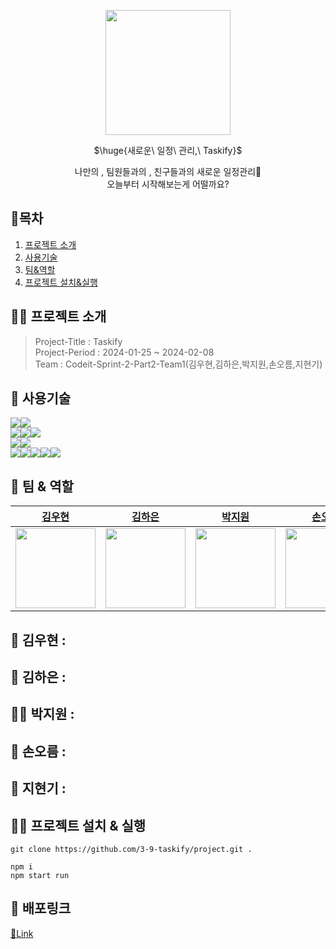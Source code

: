 <p align="center"><img width="200" heigth="280" src="https://github.com/3-9-taskify/project/assets/124851297/dd62c94f-7d9e-4427-a428-847ccdaa931b"></p> 

<p align="center">$\huge{새로운\ 일정\ 관리,\ Taskify}$</p>
<p align="center" color="#ccc">나만의 , 팀원들과의 , 친구들과의 새로운 일정관리📃<br/>오늘부터 시작해보는게 어떨까요?</p> 

## 📘목차

1. [프로젝트 소개](#프로젝트-소개)
2. [사용기술](#사용기술)
3. [팀&역할](#팀--역할)
4. [프로젝트 설치&실행](#프로젝트-설치--실행)

## 🧑‍💻 프로젝트 소개
> Project-Title : Taskify   
> Project-Period : 2024-01-25 ~ 2024-02-08    
> Team : Codeit-Sprint-2-Part2-Team1(김우현,김하은,박지원,손오름,지현기)   

## 🔎 사용기술  
<img src="https://img.shields.io/badge/React-61DAFB?style=for-the-badge&logo=react&logoColor=white"><img src="https://img.shields.io/badge/Next.js-000000?style=for-the-badge&logo=next.js&logoColor=white">   
<img src="https://img.shields.io/badge/Sass-CC6699?style=for-the-badge&logo=sass&logoColor=white"><img src="https://img.shields.io/badge/CSS Modules-000000?style=for-the-badge&logo=cssmodules&logoColor=white"><img src="https://img.shields.io/badge/classnames-1572b6?style=for-the-badge&logo=css3&logoColor=white">   
<img src="https://img.shields.io/badge/Axios-5A29E4?style=for-the-badge&logo=axios&logoColor=white"><img src="https://img.shields.io/badge/React Query-FF4154?style=for-the-badge&logo=reactquery&logoColor=white">   
<img src="https://img.shields.io/badge/NiceModal-ECD53F?style=for-the-badge&logo=react&logoColor=white"><img src="https://img.shields.io/badge/ReactHookForm-EC5990?style=for-the-badge&logo=reacthookform&logoColor=white"><img src="https://img.shields.io/badge/FramerMotion-0055FF?style=for-the-badge&logo=framer&logoColor=white"><img src="https://img.shields.io/badge/ReactDateFicker-770C56?style=for-the-badge&logo=datefns&logoColor=white"><img src="https://img.shields.io/badge/Nprogress-5CE500?style=for-the-badge&logo=progress&logoColor=white">

## 👥 팀 & 역할
|[김우현](https://github.com/guen9310)|[김하은](https://github.com/yunsusu)|[박지원](https://github.com/rladngus133)|[손오름](https://github.com/Yoon-kyungLee)|[지현기](https://github.com/JIS0098)|
|------|------|------|------|------|
|<img src="https://d2u3dcdbebyaiu.cloudfront.net/uploads/atch_img/954/7a9d537acf40250dbdbb75a0cf7b1958_res.jpeg" width="128" height="128">|<img src="https://d2u3dcdbebyaiu.cloudfront.net/uploads/atch_img/954/7a9d537acf40250dbdbb75a0cf7b1958_res.jpeg" width="128" height="128">|<img src="https://d2u3dcdbebyaiu.cloudfront.net/uploads/atch_img/954/7a9d537acf40250dbdbb75a0cf7b1958_res.jpeg" width="128" height="128">|<img src="https://d2u3dcdbebyaiu.cloudfront.net/uploads/atch_img/954/7a9d537acf40250dbdbb75a0cf7b1958_res.jpeg" width="128" height="128">|<img src="https://d2u3dcdbebyaiu.cloudfront.net/uploads/atch_img/954/7a9d537acf40250dbdbb75a0cf7b1958_res.jpeg" width="128" height="128">|

**👦 김우현** : 
- 
   
**👧 김하은** : 
-   
   
**👩‍🦰 박지원** : 
- 
   
**👦 손오름** : 
- 
   
**👦 지현기** : 
-   
   

## 🧑‍💻 프로젝트 설치 & 실행
```
git clone https://github.com/3-9-taskify/project.git .

npm i
npm start run
```

## 🔗 배포링크
[🔗Link](https://google.com/)



